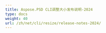 ```yaml
---
title: Aspose.PSD CLI调整大小发布说明-2024
type: docs
weight: 40
url: /zh/net/cli/resize/release-notes-2024/
---
```

